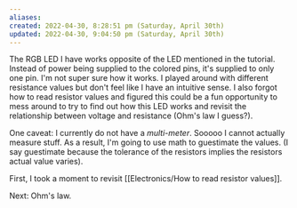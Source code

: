 ```yaml
---
aliases: 
created: 2022-04-30, 8:28:51 pm (Saturday, April 30th)
updated: 2022-04-30, 9:04:50 pm (Saturday, April 30th)
---
```

The RGB LED I have works opposite of the LED mentioned in the tutorial.
Instead of power being supplied to the colored pins, it's supplied to only one pin.
I'm not super sure how it works.
I played around with different resistance values but don't feel like I have an intuitive sense.
I also forgot how to read resistor values and figured this could be a fun opportunity to mess around to try to find out how this LED works and revisit the relationship between voltage and resistance (Ohm's law I guess?).

One caveat: I currently do not have a *multi-meter*.
Sooooo I cannot actually measure stuff.
As a result, I'm going to use math to guestimate the values.
(I say guestimate because the tolerance of the resistors implies the resistors actual value varies).

First, I took a moment to revisit [[Electronics/How to read resistor values]].

Next: Ohm's law.

